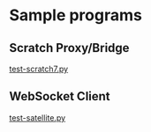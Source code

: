 
# Sample programs

## Scratch Proxy/Bridge

[test-scratch7.py](https://raw.githubusercontent.com/ziqbal/salmon-robotics/master/software/python/proxy/test-scratch7.py)


## WebSocket Client

[test-satellite.py](https://raw.githubusercontent.com/ziqbal/salmon-robotics/master/software/python/websocketclient/test-satellite.py)


